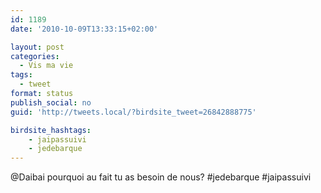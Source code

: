 ```yaml
---
id: 1189
date: '2010-10-09T13:33:15+02:00'

layout: post
categories:
  - Vis ma vie
tags:
  - tweet
format: status
publish_social: no
guid: 'http://tweets.local/?birdsite_tweet=26842888775'

birdsite_hashtags:
    - jaipassuivi
    - jedebarque
---
```


@Daibai pourquoi au fait tu as besoin de nous? #jedebarque #jaipassuivi
